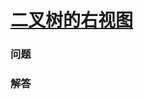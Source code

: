 # [二叉树的右视图](https://leetcode-cn.com/problems/binary-tree-right-side-view)

### 问题



### 解答

```

```

